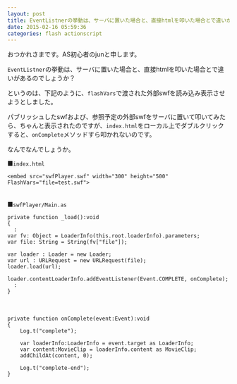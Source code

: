 ```yaml
---
layout: post
title: EventListnerの挙動は、サーバに置いた場合と、直接htmlを叩いた場合とで違いがあるのでしょうか？
date: 2015-02-16 05:59:36
categories: flash actionscript
---
```

<!-- {% raw %} -->
<p>おつかれさまです。AS初心者のjunと申します。</p>

<p><code>EventListner</code>の挙動は、サーバに置いた場合と、直接htmlを叩いた場合とで違いがあるのでしょうか？</p>

<p>というのは、下記のように、<code>flashVars</code>で渡された外部swfを読み込み表示させようとしました。</p>

<p>パブリッシュしたswfおよび、参照予定の外部swfをサーバに置いて叩いてみたら、ちゃんと表示されたのですが、<code>index.html</code>をローカル上でダブルクリックすると、<code>onComplete</code>メソッドすら叩かれないのです。</p>

<p>なんでなんでしょうか。</p>

<p>■<code>index.html</code></p>

<pre><code>&lt;embed src="swfPlayer.swf" width="300" height="500" FlashVars="file=test.swf"&gt;
</code></pre>

<p>　<br>
■<code>swfPlayer/Main.as</code></p>

<pre><code>private function _load():void
{
  :
var fv: Object = LoaderInfo(this.root.loaderInfo).parameters;
var file: String = String(fv["file"]);

var loader : Loader = new Loader;
var url : URLRequest = new URLRequest(file);
loader.load(url);

loader.contentLoaderInfo.addEventListener(Event.COMPLETE, onComplete);
  :
}
</code></pre>

<p>　</p>

<pre><code>private function onComplete(event:Event):void
{
    Log.t("complete");

    var loaderInfo:LoaderInfo = event.target as LoaderInfo;
    var content:MovieClip = loaderInfo.content as MovieClip;
    addChildAt(content, 0);

    Log.t("complete-end");
}
</code></pre>
<!-- {% endraw %} -->
